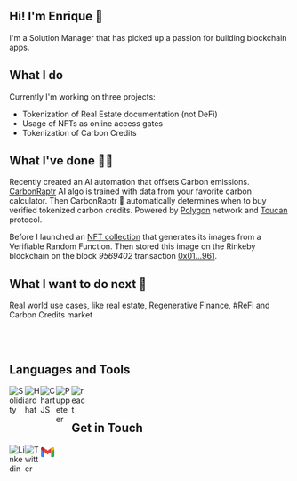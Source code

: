 ## Hi! I'm Enrique 👋
I'm a Solution Manager that has picked up a passion for building blockchain apps.
<br />

## What I do

Currently I'm working on three projects:
- Tokenization of Real Estate documentation (not DeFi)
- Usage of NFTs as online access gates
- Tokenization of Carbon Credits

## What I've done 👷‍♂️

Recently created an AI automation that offsets Carbon emissions. [CarbonRaptr][carbonRaptr] AI algo is trained with data from your favorite carbon calculator. Then CarbonRaptr 🦖 automatically determines when to buy verified tokenized carbon credits. Powered by [Polygon][polygon] network and [Toucan][toucan] protocol.

Before I launched an [NFT collection][epitaphNFT] that generates its images from a Verifiable Random Function. Then stored this image on the Rinkeby blockchain on the block _9569402_ transaction [0x01...961][txHash].

## What I want to do next 🚀

Real world use cases, like real estate, Regenerative Finance, #ReFi and Carbon Credits market

<br />
<br />

## Languages and Tools
[<img align="left" alt="Solidity" width="28px" src="https://docs.soliditylang.org/en/v0.8.11/_static/logo.svg" />][solidity]
[<img align="left" alt="Hardhat" width="28px" src="https://c.gitcoin.co/grants/32b6fabb70180e949a0490be4d9f1a2d/Hardhat-color-logotype-vertical.svg" />][hardhat]
[<img align="left" alt="ChartJS" width="28px" src="https://www.chartjs.org/img/chartjs-logo.svg" />][chartjs]
[<img align="left" alt="Puppeteer" width="28px" src="https://developers.google.com/web/tools/images/puppeteer.png" />][puppeteer]
[<img align="left" alt="react" width="28px" src="https://upload.wikimedia.org/wikipedia/commons/4/47/React.svg" />][react]

<br />
<br />

## Get in Touch
[<img align="left" alt="Linkedin" width="28px" src="https://content.linkedin.com/content/dam/me/business/en-us/amp/brand-site/v2/bg/LI-Bug.svg.original.svg" />][linkedin]
[<img align="left" alt="Twitter" width="28px" src="https://about.twitter.com/content/dam/about-twitter/en/brand-toolkit/brand-download-img-1.jpg.twimg.1920.jpg" />][twitter]
[![Gmail](https://raw.githubusercontent.com/EnriqueGS88/protocols_fees_chart/master/img/gmail_logo.png)](mailto:enrique.gzs@gmail.com) 


[chartjs]: https://github.com/EnriqueGS88/protocols_fees_chart
[react]: https://github.com/EnriqueGS88/carbon-raptr-settings
[puppeteer]: https://github.com/EnriqueGS88/cryptofees_scraper
[hardhat]: https://github.com/EnriqueGS88/generative-nft-chainlinkVRF
[solidity]: https://github.com/EnriqueGS88/generative-nft-chainlinkVRF
[linkedin]: https://www.linkedin.com/in/enrique-gonzalez-007/
[twitter]: https://twitter.com/EnriqueGzs
[epitaphNFT]: https://my-epitaph-nft.enriquegs88.repl.co
[txHash]: https://rinkeby.etherscan.io/tx/0x01a696b4f0e39653c6d729fbfe464b29958c10798a900003674ff4ed77126961
[carbonRaptr]: https://app.carbonraptr.io/
[toucan]: https://toucan.earth/
[polygon]: https://polygon.technology/



<!--
**EnriqueGS88/EnriqueGS88** is a ✨ _special_ ✨ repository because its `README.md` (this file) appears on your GitHub profile.

Here are some ideas to get you started:

- 🔭 I’m currently working on ...
- 🌱 I’m currently learning ...
- 👯 I’m looking to collaborate on ...
- 🤔 I’m looking for help with ...
- 💬 Ask me about ...
- 📫 How to reach me: ...
- 😄 Pronouns: ...
- ⚡ Fun fact: ...
-->
